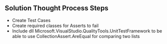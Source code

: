## Solution Thought Process Steps
* Create Test Cases
* Create required classes for Asserts to fail
* Include dll Microsoft.VisualStudio.QualityTools.UnitTestFramework to be able to use  CollectionAssert.AreEqual for comparing two lists